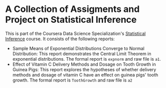 # A Collection of Assigments and Project on Statistical Inference

This is part of the Coursera Data Science Specialization's [Statistical Inference](https://www.coursera.org/account/accomplishments/records/Z75J53HXCUVT) course. It consists of the following reports:

* Sample Means of Exponential Distributions Converge to Normal Distribution: This report demonstrates the Central Limit Theorem in exponential distributions. The formal report is ```expnorm``` and raw file is ```a1```.
* Effect of Vitamin C Delivery Methods and Dosage on Tooth Growth in Guinea Pigs: This report explores the hypotheses of whether delivery methods and dosage of vitamin C have an effect on guinea pigs' tooth growth. The formal report is ```ToothGrowth``` and raw file is ```a2```
